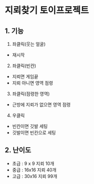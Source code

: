 # 지뢰찾기 토이프로젝트

## 1. 기능
1) 좌클릭(웃는 얼굴)   
 - 재시작   
2) 좌클릭(빈칸)   
 - 지뢰면 게임끝   
 - 지뢰 아니면 영역 점령
3) 좌클릭(점령한 영역)  
 - 근방에 지뢰가 없으면 영역 점령   
4) 우클릭
 - 빈칸이면 깃발 세팅
 - 깃발이면 빈칸으로 세팅

 ## 2. 난이도
 - 초급 : 9 x 9  지뢰 10개   
 - 중급 : 16x16  지뢰 40개   
 - 고급 : 30x16  지뢰 99개    
